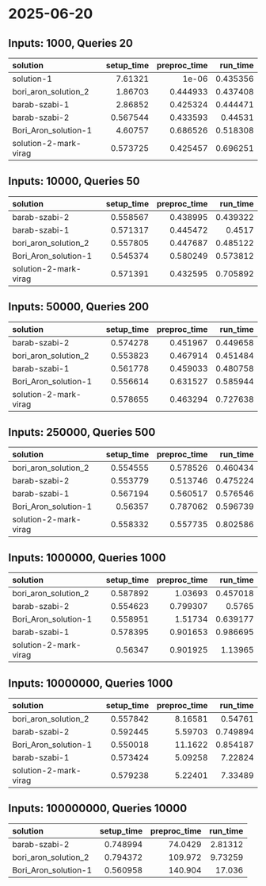 # 2025-06-20

## Inputs: 1000, Queries 20

| solution              |   setup_time |   preproc_time |   run_time |
|:----------------------|-------------:|---------------:|-----------:|
| solution-1            |     7.61321  |       1e-06    |   0.435356 |
| bori_aron_solution_2  |     1.86703  |       0.444933 |   0.437408 |
| barab-szabi-1         |     2.86852  |       0.425324 |   0.444471 |
| barab-szabi-2         |     0.567544 |       0.433593 |   0.44531  |
| Bori_Aron_solution-1  |     4.60757  |       0.686526 |   0.518308 |
| solution-2-mark-virag |     0.573725 |       0.425457 |   0.696251 |

## Inputs: 10000, Queries 50

| solution              |   setup_time |   preproc_time |   run_time |
|:----------------------|-------------:|---------------:|-----------:|
| barab-szabi-2         |     0.558567 |       0.438995 |   0.439322 |
| barab-szabi-1         |     0.571317 |       0.445472 |   0.4517   |
| bori_aron_solution_2  |     0.557805 |       0.447687 |   0.485122 |
| Bori_Aron_solution-1  |     0.545374 |       0.580249 |   0.573812 |
| solution-2-mark-virag |     0.571391 |       0.432595 |   0.705892 |

## Inputs: 50000, Queries 200

| solution              |   setup_time |   preproc_time |   run_time |
|:----------------------|-------------:|---------------:|-----------:|
| barab-szabi-2         |     0.574278 |       0.451967 |   0.449658 |
| bori_aron_solution_2  |     0.553823 |       0.467914 |   0.451484 |
| barab-szabi-1         |     0.561778 |       0.459033 |   0.480758 |
| Bori_Aron_solution-1  |     0.556614 |       0.631527 |   0.585944 |
| solution-2-mark-virag |     0.578655 |       0.463294 |   0.727638 |

## Inputs: 250000, Queries 500

| solution              |   setup_time |   preproc_time |   run_time |
|:----------------------|-------------:|---------------:|-----------:|
| bori_aron_solution_2  |     0.554555 |       0.578526 |   0.460434 |
| barab-szabi-2         |     0.553779 |       0.513746 |   0.475224 |
| barab-szabi-1         |     0.567194 |       0.560517 |   0.576546 |
| Bori_Aron_solution-1  |     0.56357  |       0.787062 |   0.596739 |
| solution-2-mark-virag |     0.558332 |       0.557735 |   0.802586 |

## Inputs: 1000000, Queries 1000

| solution              |   setup_time |   preproc_time |   run_time |
|:----------------------|-------------:|---------------:|-----------:|
| bori_aron_solution_2  |     0.587892 |       1.03693  |   0.457018 |
| barab-szabi-2         |     0.554623 |       0.799307 |   0.5765   |
| Bori_Aron_solution-1  |     0.558951 |       1.51734  |   0.639177 |
| barab-szabi-1         |     0.578395 |       0.901653 |   0.986695 |
| solution-2-mark-virag |     0.56347  |       0.901925 |   1.13965  |

## Inputs: 10000000, Queries 1000

| solution              |   setup_time |   preproc_time |   run_time |
|:----------------------|-------------:|---------------:|-----------:|
| bori_aron_solution_2  |     0.557842 |        8.16581 |   0.54761  |
| barab-szabi-2         |     0.592445 |        5.59703 |   0.749894 |
| Bori_Aron_solution-1  |     0.550018 |       11.1622  |   0.854187 |
| barab-szabi-1         |     0.573424 |        5.09258 |   7.22824  |
| solution-2-mark-virag |     0.579238 |        5.22401 |   7.33489  |

## Inputs: 100000000, Queries 10000

| solution             |   setup_time |   preproc_time |   run_time |
|:---------------------|-------------:|---------------:|-----------:|
| barab-szabi-2        |     0.748994 |        74.0429 |    2.81312 |
| bori_aron_solution_2 |     0.794372 |       109.972  |    9.73259 |
| Bori_Aron_solution-1 |     0.560958 |       140.904  |   17.036   |